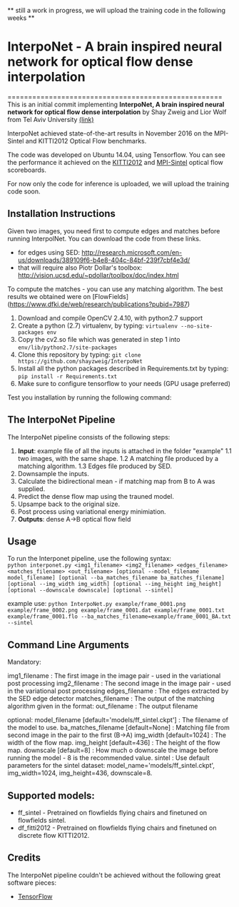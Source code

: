 ** still a work in progress, we will upload the training code in the following weeks **  

# InterpoNet - A brain inspired neural network for optical flow dense interpolation
====================================================
This is an initial commit implementing **InterpoNet, A brain inspired neural network for optical flow dense interpolation** by Shay Zweig and Lior Wolf from Tel Aviv University [(link)](https://arxiv.org/abs/1611.09803)  

InterpoNet achieved state-of-the-art results in November 2016 on the MPI-Sintel and  KITTI2012 Optical Flow benchmarks.

The code was developed on Ubuntu 14.04, using Tensorflow. You can see the performance it achieved on the [KITTI2012](http://www.cvlibs.net/datasets/kitti/eval_scene_flow.php?benchmark=flow) and [MPI-Sintel](http://sintel.is.tue.mpg.de/) optical flow scoreboards.  

For now only the code for inference is uploaded, we will upload the training code soon.

Installation Instructions
-------------------------
Given two images, you need first to compute edges and matches before running InterpolNet.
You can download the code from these links.
- for edges using SED:  http://research.microsoft.com/en-us/downloads/389109f6-b4e8-404c-84bf-239f7cbf4e3d/
- that will require also Piotr Dollar's toolbox:  http://vision.ucsd.edu/~pdollar/toolbox/doc/index.html

To compute the matches - you can use any matching algorithm. The best results we obtained were on [FlowFields] (https://www.dfki.de/web/research/publications?pubid=7987)

1. Download and compile OpenCV 2.4.10, with python2.7 support
2. Create a python (2.7) virtualenv, by typing: `virtualenv --no-site-packages env`
3. Copy the cv2.so file which was generated in step 1 into `env/lib/python2.7/site-packages`
4. Clone this repository by typing: `git clone https://github.com/shayzweig/InterpoNet`
5. Install all the python packages described in Requirements.txt by typing: `pip install -r Requirements.txt`
6. Make sure to configure tensorflow to your needs (GPU usage preferred)

Test you installation by running the following command:


The InterpoNet Pipeline
-----------------------
The InterpoNet pipeline consists of the following steps:

1. **Input**: example file of all the inputs is attached in the folder "example" 
  1.1 two images, with the same shape.
  1.2 A matching file produced by a matching algorithm. 
  1.3 Edges file produced by SED.
2. Downsample the inputs.   
3. Calculate the bidirectional mean - if matching map from B to A was supplied.
4. Predict the dense flow map using the trauned model.
5. Upsampe back to the original size.
6. Post process using variational energy minimiation.
7. **Outputs**: dense A->B optical flow field

Usage
-----
To run the Interponet pipeline, use the following syntax:  
  `python interponet.py <img1_filename> <img2_filename> <edges_filename> <matches_filename> <out_filename> [optional --model_filename model_filename] [optional --ba_matches_filename ba_matches_filename] [optional --img_width img_width] [optional --img_height img_height] [optional --downscale downscale] [optional --sintel]`  

example use:
`python InterpoNet.py example/frame_0001.png example/frame_0002.png example/frame_0001.dat example/frame_0001.txt example/frame_0001.flo --ba_matches_filename=example/frame_0001_BA.txt --sintel`  

Command Line Arguments
-----------------------
Mandatory:

img1_filename : The first image in the image pair - used in the variational post processing
img2_filename : The second image in the image pair - used in the variational post processing
edges_filename : The edges extracted by the SED edge detector
matches_filename : The output of the matching algorithm given in the format:
out_filename : The output filename

optional: 
model_filename [default='models/ff_sintel.ckpt'] : The filename of the model to use.
ba_matches_filename [default=None] : Matching file from second image in the pair to the first (B->A)
img_width [default=1024] : The width of the flow map.
img_height [default=436] : The height of the flow map.
downscale [default=8] : How much o downscale the image before running the model - 8 is the recommended value.
sintel : Use default parameters for the sintel dataset: model_name='models/ff_sintel.ckpt', img_width=1024, img_height=436, downscale=8.


Supported models:
-----------------
* ff_sintel - Pretrained on flowfields flying chairs and finetuned on flowfields sintel.
* df_fitti2012 - Pretrained on flowfields flying chairs and finetuned on discrete flow KITTI2012.

Credits
-------
The InterpoNet pipeline couldn't be achieved without the following great software pieces:
* [TensorFlow]()  

